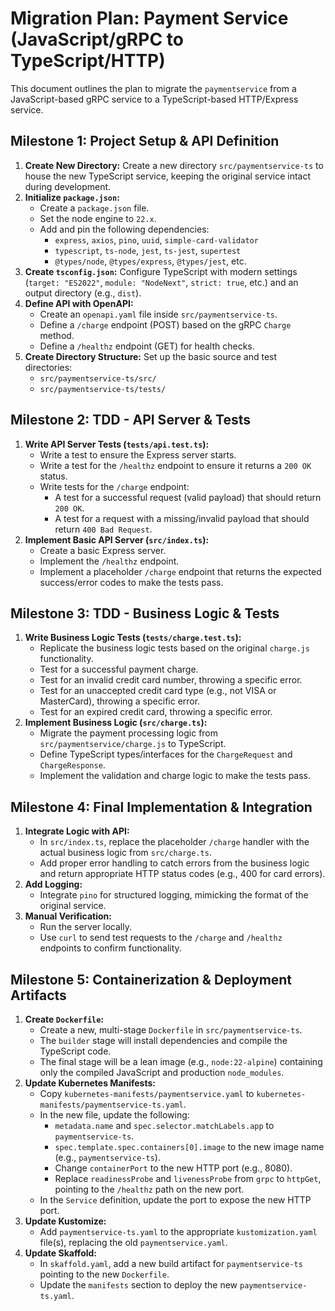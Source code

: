 # Migration Plan: Payment Service (JavaScript/gRPC to TypeScript/HTTP)

This document outlines the plan to migrate the `paymentservice` from a JavaScript-based gRPC service to a TypeScript-based HTTP/Express service.

## Milestone 1: Project Setup & API Definition

1.  **Create New Directory:** Create a new directory `src/paymentservice-ts` to house the new TypeScript service, keeping the original service intact during development.
2.  **Initialize `package.json`:**
    *   Create a `package.json` file.
    *   Set the node engine to `22.x`.
    *   Add and pin the following dependencies:
        *   `express`, `axios`, `pino`, `uuid`, `simple-card-validator`
        *   `typescript`, `ts-node`, `jest`, `ts-jest`, `supertest`
        *   `@types/node`, `@types/express`, `@types/jest`, etc.
3.  **Create `tsconfig.json`:** Configure TypeScript with modern settings (`target: "ES2022"`, `module: "NodeNext"`, `strict: true`, etc.) and an output directory (e.g., `dist`).
4.  **Define API with OpenAPI:**
    *   Create an `openapi.yaml` file inside `src/paymentservice-ts`.
    *   Define a `/charge` endpoint (POST) based on the gRPC `Charge` method.
    *   Define a `/healthz` endpoint (GET) for health checks.
5.  **Create Directory Structure:** Set up the basic source and test directories:
    *   `src/paymentservice-ts/src/`
    *   `src/paymentservice-ts/tests/`

## Milestone 2: TDD - API Server & Tests

1.  **Write API Server Tests (`tests/api.test.ts`):**
    *   Write a test to ensure the Express server starts.
    *   Write a test for the `/healthz` endpoint to ensure it returns a `200 OK` status.
    *   Write tests for the `/charge` endpoint:
        *   A test for a successful request (valid payload) that should return `200 OK`.
        *   A test for a request with a missing/invalid payload that should return `400 Bad Request`.
2.  **Implement Basic API Server (`src/index.ts`):**
    *   Create a basic Express server.
    *   Implement the `/healthz` endpoint.
    *   Implement a placeholder `/charge` endpoint that returns the expected success/error codes to make the tests pass.

## Milestone 3: TDD - Business Logic & Tests

1.  **Write Business Logic Tests (`tests/charge.test.ts`):**
    *   Replicate the business logic tests based on the original `charge.js` functionality.
    *   Test for a successful payment charge.
    *   Test for an invalid credit card number, throwing a specific error.
    *   Test for an unaccepted credit card type (e.g., not VISA or MasterCard), throwing a specific error.
    *   Test for an expired credit card, throwing a specific error.
2.  **Implement Business Logic (`src/charge.ts`):**
    *   Migrate the payment processing logic from `src/paymentservice/charge.js` to TypeScript.
    *   Define TypeScript types/interfaces for the `ChargeRequest` and `ChargeResponse`.
    *   Implement the validation and charge logic to make the tests pass.

## Milestone 4: Final Implementation & Integration

1.  **Integrate Logic with API:**
    *   In `src/index.ts`, replace the placeholder `/charge` handler with the actual business logic from `src/charge.ts`.
    *   Add proper error handling to catch errors from the business logic and return appropriate HTTP status codes (e.g., 400 for card errors).
2.  **Add Logging:**
    *   Integrate `pino` for structured logging, mimicking the format of the original service.
3.  **Manual Verification:**
    *   Run the server locally.
    *   Use `curl` to send test requests to the `/charge` and `/healthz` endpoints to confirm functionality.

## Milestone 5: Containerization & Deployment Artifacts

1.  **Create `Dockerfile`:**
    *   Create a new, multi-stage `Dockerfile` in `src/paymentservice-ts`.
    *   The `builder` stage will install dependencies and compile the TypeScript code.
    *   The final stage will be a lean image (e.g., `node:22-alpine`) containing only the compiled JavaScript and production `node_modules`.
2.  **Update Kubernetes Manifests:**
    *   Copy `kubernetes-manifests/paymentservice.yaml` to `kubernetes-manifests/paymentservice-ts.yaml`.
    *   In the new file, update the following:
        *   `metadata.name` and `spec.selector.matchLabels.app` to `paymentservice-ts`.
        *   `spec.template.spec.containers[0].image` to the new image name (e.g., `paymentservice-ts`).
        *   Change `containerPort` to the new HTTP port (e.g., 8080).
        *   Replace `readinessProbe` and `livenessProbe` from `grpc` to `httpGet`, pointing to the `/healthz` path on the new port.
    *   In the `Service` definition, update the port to expose the new HTTP port.
3.  **Update Kustomize:**
    *   Add `paymentservice-ts.yaml` to the appropriate `kustomization.yaml` file(s), replacing the old `paymentservice.yaml`.
4.  **Update Skaffold:**
    *   In `skaffold.yaml`, add a new build artifact for `paymentservice-ts` pointing to the new `Dockerfile`.
    *   Update the `manifests` section to deploy the new `paymentservice-ts.yaml`.
